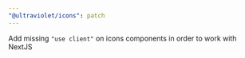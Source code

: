 ```yaml
---
"@ultraviolet/icons": patch
---
```


Add missing `"use client"` on icons components in order to work with NextJS
